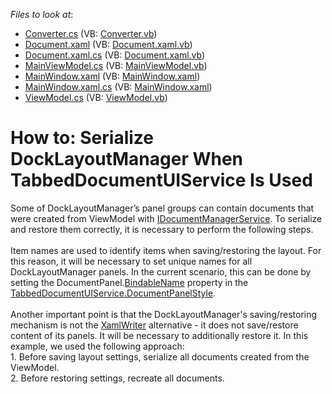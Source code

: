 <!-- default file list -->
*Files to look at*:

* [Converter.cs](./CS/Converter.cs) (VB: [Converter.vb](./VB/Converter.vb))
* [Document.xaml](./CS/Document.xaml) (VB: [Document.xaml.vb](./VB/Document.xaml.vb))
* [Document.xaml.cs](./CS/Document.xaml.cs) (VB: [Document.xaml.vb](./VB/Document.xaml.vb))
* [MainViewModel.cs](./CS/MainViewModel.cs) (VB: [MainViewModel.vb](./VB/MainViewModel.vb))
* [MainWindow.xaml](./CS/MainWindow.xaml) (VB: [MainWindow.xaml](./VB/MainWindow.xaml))
* [MainWindow.xaml.cs](./CS/MainWindow.xaml.cs) (VB: [MainWindow.xaml](./VB/MainWindow.xaml))
* [ViewModel.cs](./CS/ViewModel.cs) (VB: [ViewModel.vb](./VB/ViewModel.vb))
<!-- default file list end -->
# How to: Serialize DockLayoutManager When TabbedDocumentUIService Is Used


<p>Some of DockLayoutManager’s panel groups can contain documents that were created from ViewModel with <a href="https://documentation.devexpress.com/#WPF/CustomDocument18171">IDocumentManagerService</a>. To serialize and restore them correctly, it is necessary to perform the following steps.<br><br>Item names are used to identify items when saving/restoring the layout. For this reason, it will be necessary to set unique names for all DockLayoutManager panels. In the current scenario, this can be done by setting the DocumentPanel.<a href="https://documentation.devexpress.com/#WPF/DevExpressXpfDockingBaseLayoutItem_BindableNametopic">BindableName</a> property in the <a href="https://documentation.devexpress.com/#WPF/DevExpressXpfDockingTabbedDocumentUIService_DocumentPanelStyletopic">TabbedDocumentUIService.DocumentPanelStyle</a>.<br><br>Another important point is that the DockLayoutManager's saving/restoring mechanism is not the <a href="https://msdn.microsoft.com/en-us/library/system.windows.markup.xamlwriter%28v=vs.110%29.aspx">XamlWriter</a> alternative - it does not save/restore content of its panels. It will be necessary to additionally restore it. In this example, we used the following approach:<br>1. Before saving layout settings, serialize all documents created from the ViewModel.<br>2. Before restoring settings, recreate all documents.</p>

<br/>


